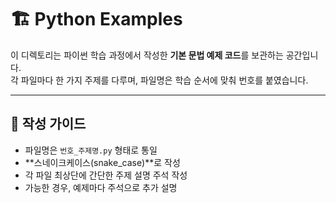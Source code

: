 # 🏗️ Python Examples

이 디렉토리는 파이썬 학습 과정에서 작성한 **기본 문법 예제 코드**를 보관하는 공간입니다.  
각 파일마다 한 가지 주제를 다루며, 파일명은 학습 순서에 맞춰 번호를 붙였습니다.

---

## 📝 작성 가이드
- 파일명은 `번호_주제명.py` 형태로 통일
- **스네이크케이스(snake_case)**로 작성
- 각 파일 최상단에 간단한 주제 설명 주석 작성
- 가능한 경우, 예제마다 주석으로 추가 설명
